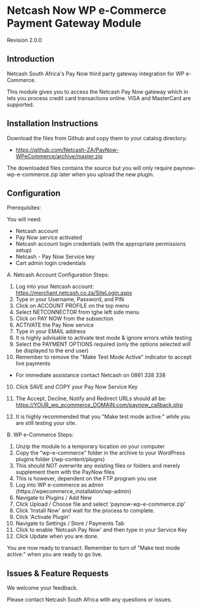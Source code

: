 Netcash Now WP e-Commerce Payment Gateway Module
=================================================

Revision 2.0.0

Introduction
------------

Netcash South Africa's Pay Now third party gateway integration for WP e-Commerce.

This module gives you to access the Netcash Pay Now gateway which in lets you process credit card transactions online. VISA and MasterCard are supported.

Installation Instructions
-------------------------

Download the files from Github and copy them to your catalog directory:
* https://github.com/Netcash-ZA/PayNow-WPeCommerce/archive/master.zip

The downloaded files contains the source but you will only require paynow-wp-e-commerce.zip later when you upload the new plugin.

Configuration
-------------

Prerequisites:

You will need:
* Netcash account
* Pay Now service activated
* Netcash account login credentials (with the appropriate permissions setup)
* Netcash - Pay Now Service key
* Cart admin login credentials

A. Netcash Account Configuration Steps:
1. Log into your Netcash account:
	https://merchant.netcash.co.za/SiteLogin.aspx
2. Type in your Username, Password, and PIN
2. Click on ACCOUNT PROFILE on the top menu
3. Select NETCONNECTOR from tghe left side menu
4. Click on PAY NOW from the subsection
5. ACTIVATE the Pay Now service
6. Type in your EMAIL address
7. It is highly advisable to activate test mode & ignore errors while testing
8. Select the PAYMENT OPTIONS required (only the options selected will be displayed to the end user)
9. Remember to remove the "Make Test Mode Active" indicator to accept live payments

* For immediate assistance contact Netcash on 0861 338 338

10. Click SAVE and COPY your Pay Now Service Key

11. The Accept, Decline, Notify and Redirect URLs should all be:
	https://YOUR_wp_ecommerce_DOMAIN.com/paynow_callback.php

12. It is highly recommended that you "Make test mode active:" while you are still testing your site.

B. WP e-Commerce Steps:

1. Unzip the module to a temporary location on your computer
2. Copy the “wp-e-commerce” folder in the archive to your WordPress plugins folder (/wp-content/plugns)
3. This should NOT overwrite any existing files or folders and merely supplement them with the PayNow files
4. This is however, dependent on the FTP program you use
5. Log into WP e-commerce as admin (https://wpecommerce_installation/wp-admin)
6. Navigate to Plugins / Add New
7. Click Upload / Choose file and select 'paynow-wp-e-commerce.zip'
8. Click 'Install Now' and wait for the process to complete.
9. Click 'Activate Plugin'
10. Navigate to Settings / Store / Payments Tab
11. Click to enable 'Netcash Pay Now' and then type in your Service Key
12. Click Update when you are done.

You are now ready to transact. Remember to turn of "Make test mode active:" when you are ready to go live.

Issues & Feature Requests
-------------------------

We welcome your feedback.

Please contact Netcash South Africa with any questions or issues.
